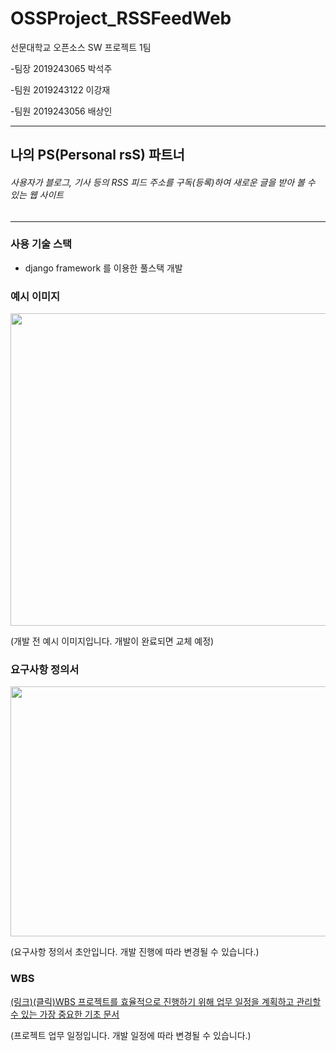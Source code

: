 # OSSProject_RSSFeedWeb
선문대학교 오픈소스 SW 프로젝트 1팀


-팀장 2019243065 박석주

-팀원 2019243122 이강재

-팀원 2019243056 배상인

---

## 나의 PS(Personal rsS) 파트너


###### 사용자가 블로그, 기사 등의 RSS 피드 주소를 구독(등록)하여 새로운 글을 받아 볼 수 있는 웹 사이트
---

### 사용 기술 스택

- django framework 를 이용한 풀스택 개발


### 예시 이미지

<img src="https://github.com/WAME-LEL/OSSProject_RSSFeedWeb/assets/56767018/c34029a1-279a-4450-bbd1-79bf4d9428fd"  width="700" height="500">

(개발 전 예시 이미지입니다. 개발이 완료되면 교체 예정)

### 요구사항 정의서

<img src="https://github.com/WAME-LEL/OSSProject_RSSFeedWeb/assets/56767018/3592389b-64f3-4a67-a230-8765fde69749"  width="700" height="400">

(요구사항 정의서 초안입니다. 개발 진행에 따라 변경될 수 있습니다.)

### WBS
[(링크)(클릭)WBS 프로젝트를 효율적으로 진행하기 위해 업무 일정을 계획하고 관리할 수
있는 가장 중요한 기초 문서](https://docs.google.com/spreadsheets/d/1d2JO0KBQE9fXQ51-dqd_syQR3cCEJ8yWXrftlQvSgs8/edit#gid=0)

(프로젝트 업무 일정입니다. 개발 일정에 따라 변경될 수 있습니다.)
